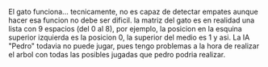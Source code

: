 El gato funciona... tecnicamente, no es capaz de detectar empates aunque hacer esa funcion no debe ser dificil.
la matriz del gato es en realidad una lista con 9 espacios (del 0 al 8), por ejemplo, la posicion en la esquina superior izquierda es la posicion 0, la superior del medio es 1 y asi.
La IA "Pedro" todavia no puede jugar, pues tengo problemas a la hora de realizar el arbol con todas las posibles jugadas que pedro podria realizar.
